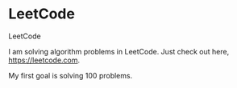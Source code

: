 # LeetCode
LeetCode

I am solving algorithm problems in LeetCode.
Just check out here, https://leetcode.com.

My first goal is solving 100 problems.
